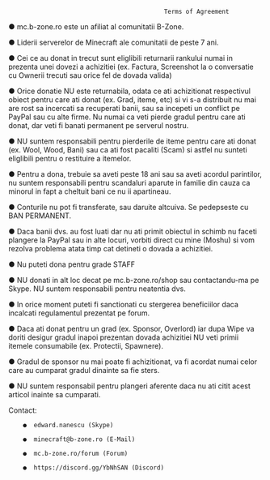 
                                               Terms of Agreement

● mc.b-zone.ro este un afiliat al comunitatii B-Zone.

● Liderii serverelor de Minecraft ale comunitatii de peste 7 ani.

● Cei ce au donat in trecut sunt eliglibili returnarii rankului numai in prezenta unei dovezi a achizitiei (ex. Factura, Screenshot
la o conversatie cu Ownerii trecuti sau orice fel de dovada valida)

● Orice donatie NU este returnabila, odata ce ati achizitionat respectivul obiect pentru care ati donat (ex. Grad, iteme, etc) si vi s-a
distribuit nu mai are rost sa incercati sa recuperati banii, sau sa incepeti un conflict pe PayPal sau cu alte firme. Nu numai ca veti pierde
gradul pentru care ati donat, dar veti fi banati permanent pe serverul nostru.

● NU suntem responsabili pentru pierderile de iteme pentru care ati donat (ex. Wool, Wood, Bani) sau ca ati fost pacaliti (Scam) si astfel nu 
sunteti eliglibili pentru o restituire a itemelor.

● Pentru a dona, trebuie sa aveti peste 18 ani sau sa aveti acordul parintilor, nu suntem responsabili pentru scandaluri aparute in familie
din cauza ca minorul in fapt a cheltuit bani ce nu ii apartineau.

● Conturile nu pot fi transferate, sau daruite altcuiva. Se pedepseste cu BAN PERMANENT.

● Daca banii dvs. au fost luati dar nu ati primit obiectul in schimb nu faceti plangere la PayPal sau in alte locuri, vorbiti direct cu mine (Moshu)
si vom rezolva problema atata timp cat detineti o dovada a achizitiei.

● Nu puteti dona pentru grade STAFF

● NU donati in alt loc decat pe mc.b-zone.ro/shop sau contactandu-ma pe Skype. NU suntem responsabili pentru neatentia dvs.

● In orice moment puteti fi sanctionati cu stergerea beneficiilor daca incalcati regulamentul prezentat pe forum.

● Daca ati donat pentru un grad (ex. Sponsor, Overlord) iar dupa Wipe va doriti desigur gradul inapoi prezentan dovada achizitiei NU veti primii itemele consumabile (ex. Protectii, Spawnere).

● Gradul de sponsor nu mai poate fi achizitionat, va fi acordat numai celor care au cumparat gradul dinainte sa fie sters.

● NU suntem responsabil pentru plangeri aferente daca nu ati citit acest articol inainte sa cumparati.


  Contact: 
     
        ●  edward.nanescu (Skype)
          
        ●  minecraft@b-zone.ro (E-Mail)
          
        ●  mc.b-zone.ro/forum (Forum)
          
        ●  https://discord.gg/YbNhSAN (Discord)
           


